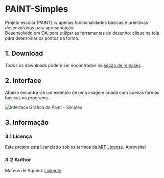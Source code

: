 # PAINT-Simples
Projeto escolar (PAINT) c/ apenas funcionalidades básicas e primitivas desenvolvidas para apresentação.    
Desenvolvido em C#, para utilizar as ferramentas de desenho: clique na tela para determinar os pontos da forma.

## 1. Download
Todos os downloads podem ser encontrados na [seção de releases](https://github.com/MateusAquino/paint-simples/releases).

## 2. Interface
Abaixo encontra-se um exemplo de uma imagem criada com apenas formas básicas no programa.   

![][paintExemplo]

[paintExemplo]: paintex.png "Interface Gráfica do Paint - Simples"

## 3. Informação
### 3.1 Licença
Este projeto esta licenciado sob os termos da [MIT License](https://github.com/MateusAquino/paint-simples/blob/master/LICENSE). Aproveite!

### 3.2 Author
Mateus de Aquino: [LinkedIn](https://www.linkedin.com/in/mateus-de-aquino/)
